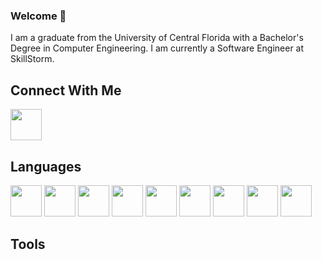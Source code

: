 ### Welcome 👋

I am a graduate from the University of Central Florida with a Bachelor's Degree in Computer Engineering.
I am currently a Software Engineer at SkillStorm.

## Connect With Me
<a href="https://www.linkedin.com/in/jamie-henry-8ba765154/"><img src="https://cdn-icons-png.flaticon.com/512/174/174857.png" width="50px"/></a>

## Languages
<div align='left'>
<img src="https://cdn-icons-png.flaticon.com/512/226/226777.png" width="50px"/>
<img src="https://pngset.com/images/logo-python-icon-python-logo-number-symbol-text-alphabet-transparent-png-2507186.png" width="50px"/>
<img src="https://toppng.com/uploads/preview/c-programming-icon-c-programming-language-logo-11562945679duaxtn3yq0.png" width="50px"/>
<img src="https://i.pinimg.com/originals/a2/dc/32/a2dc3249364449a49f01a6275d277b8c.jpg" width="50px"/>
<img src="https://iconape.com/wp-content/files/km/370669/svg/c-sharp-logo-icon-png-svg.png" width="50px"/>
<img src="https://www.clipartmax.com/png/middle/470-4707396_javascript-icon-html-css-js-icons.png" width="50px"/>
<img src="https://upload.wikimedia.org/wikipedia/commons/thumb/6/61/HTML5_logo_and_wordmark.svg/2048px-HTML5_logo_and_wordmark.svg.png" width="50px"/>
<img src="https://toppng.com/uploads/preview/html-css-js-icons-11563328364gmstz4ubs9.png" width="50px"/>
<img src="https://upload.wikimedia.org/wikipedia/commons/thumb/b/b2/Database-mysql.svg/1200px-Database-mysql.svg.png" width="50px"/>
</div>


## Tools
